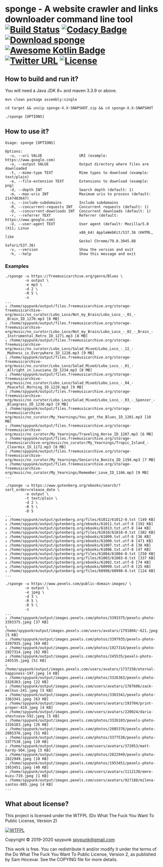 sponge - A website crawler and links downloader command line tool [![Build Status](https://travis-ci.org/spypunk/sponge.svg?branch=master)](https://travis-ci.org/spypunk/sponge) [![Codacy Badge](https://api.codacy.com/project/badge/Grade/d82ffffb736c4d82858a63385a6f900a)](https://www.codacy.com/manual/spypunk/sponge?utm_source=github.com&amp;utm_medium=referral&amp;utm_content=spypunk/sponge&amp;utm_campaign=Badge_Grade) [![Download sponge](https://img.shields.io/sourceforge/dt/spypunk-sponge.svg)](https://sourceforge.net/projects/spypunk-sponge/files/latest/download) [![Awesome Kotlin Badge](https://kotlin.link/awesome-kotlin.svg)](https://github.com/KotlinBy/awesome-kotlin) [![Twitter URL](https://img.shields.io/twitter/url/https/twitter.com/fold_left.svg?style=social&label=Follow)](https://twitter.com/spypunkk) [![License](http://www.wtfpl.net/wp-content/uploads/2012/12/wtfpl-badge-4.png)](http://www.wtfpl.net/)
===
## How to build and run it?
You will need a Java JDK 8+ and maven 3.3.9 or above.
~~~
mvn clean package assembly:single

cd target && unzip sponge-X.X-SNAPSHOT.zip && cd sponge-X.X-SNAPSHOT

./sponge [OPTIONS]
~~~
## How to use it?
~~~
Usage: sponge [OPTIONS]

Options:
  -u, --uri VALUE                 URI (example: https://www.google.com)
  -o, --output VALUE              Output directory where files are downloaded
  -t, --mime-type TEXT            Mime types to download (example: text/plain)
  -e, --file-extension TEXT       Extensions to download (example: png)
  -d, --depth INT                 Search depth (default: 1)
  -m, --max-uris INT              Maximum uris to process (default: 2147483647)
  -s, --include-subdomains        Include subdomains
  -R, --concurrent-requests INT   Concurrent requests (default: 1)
  -D, --concurrent-downloads INT  Concurrent downloads (default: 1)
  -r, --referrer TEXT             Referrer (default: https://www.google.com)
  -U, --user-agent TEXT           User agent (default: Mozilla/5.0 (X11; Linux
                                  x86_64) AppleWebKit/537.36 (KHTML, like
                                  Gecko) Chrome/79.0.3945.88 Safari/537.36)
  -v, --version                   Show the version and exit
  -h, --help                      Show this message and exit

~~~
### Examples
~~~
./sponge -u https://freemusicarchive.org/genre/Blues \
         -o output \
         -e mp3 \
         -d 2 \
         -R 5 \
         -s
...
↓ /home/spypunk/output/files.freemusicarchive.org/storage-freemusicarchive-org/music/no_curator/Lobo_Loco/Not_my_Brain/Lobo_Loco_-_01_-_Brain_ID_1270.mp3 [8 MB]
↓ /home/spypunk/output/files.freemusicarchive.org/storage-freemusicarchive-org/music/no_curator/Lobo_Loco/Not_my_Brain/Lobo_Loco_-_02_-_Brain_-_Instrumental_Retro_ID_1271.mp3 [8 MB]
↓ /home/spypunk/output/files.freemusicarchive.org/storage-freemusicarchive-org/music/no_curator/Lobo_Loco/Salad_Mixed/Lobo_Loco_-_12_-_Madness_is_Everywhere_ID_1228.mp3 [9 MB]
↓ /home/spypunk/output/files.freemusicarchive.org/storage-freemusicarchive-org/music/no_curator/Lobo_Loco/Salad_Mixed/Lobo_Loco_-_01_-_Allright_in_Lousiana_ID_1234.mp3 [8 MB]
↓ /home/spypunk/output/files.freemusicarchive.org/storage-freemusicarchive-org/music/no_curator/Lobo_Loco/Salad_Mixed/Lobo_Loco_-_04_-_Peaceful_Morning_ID_1229.mp3 [9 MB]
↓ /home/spypunk/output/files.freemusicarchive.org/storage-freemusicarchive-org/music/no_curator/Lobo_Loco/Salad_Mixed/Lobo_Loco_-_03_-_Spencer_-_Bluegrass_ID_1230.mp3 [9 MB]
↓ /home/spypunk/output/files.freemusicarchive.org/storage-freemusicarchive-org/music/no_curator/My_Yearnings/You_get_the_Blues_ID_1201.mp3 [10 MB]
↓ /home/spypunk/output/files.freemusicarchive.org/storage-freemusicarchive-org/music/no_curator/My_Yearnings/Traveling_Horse_ID_1207.mp3 [6 MB]
↓ /home/spypunk/output/files.freemusicarchive.org/storage-freemusicarchive-org/music/no_curator/My_Yearnings/Tropic_Island_-_Clearmix_ID_1172.mp3 [8 MB]
↓ /home/spypunk/output/files.freemusicarchive.org/storage-freemusicarchive-org/music/no_curator/My_Yearnings/Seniorita_Bonita_ID_1194.mp3 [7 MB]
↓ /home/spypunk/output/files.freemusicarchive.org/storage-freemusicarchive-org/music/no_curator/My_Yearnings/Remember_Love_ID_1166.mp3 [9 MB]
...
~~~
~~~
./sponge -u https://www.gutenberg.org/ebooks/search/?sort_order=release_date \
         -o output \
         -t text/plain \
         -d 2 \
         -R 5 \
         -D 5
...
↓ /home/spypunk/output/gutenberg.org/files/61012/61012-0.txt [149 KB]
↓ /home/spypunk/output/gutenberg.org/ebooks/61011.txt.utf-8 [192 KB]
↓ /home/spypunk/output/gutenberg.org/ebooks/61013.txt.utf-8 [44 KB]
↓ /home/spypunk/output/gutenberg.org/files/61010/61010-0.txt [302 KB]
↓ /home/spypunk/output/gutenberg.org/ebooks/61009.txt.utf-8 [36 KB]
↓ /home/spypunk/output/gutenberg.org/ebooks/61008.txt.utf-8 [471 KB]
↓ /home/spypunk/output/gutenberg.org/ebooks/61007.txt.utf-8 [38 KB]
↓ /home/spypunk/output/gutenberg.org/ebooks/61006.txt.utf-8 [47 KB]
↓ /home/spypunk/output/gutenberg.org/files/61004/61004-0.txt [250 KB]
↓ /home/spypunk/output/gutenberg.org/files/61003/61003-0.txt [337 KB]
↓ /home/spypunk/output/gutenberg.org/ebooks/61002.txt.utf-8 [74 KB]
↓ /home/spypunk/output/gutenberg.org/ebooks/60999.txt.utf-8 [25 KB]
↓ /home/spypunk/output/gutenberg.org/files/60998/60998-0.txt [124 KB]
...
~~~
~~~
./sponge -u https://www.pexels.com/public-domain-images/ \
         -o output \
         -e jpeg \
         -d 3 \
         -R 5 \
         -D 5 \
         -s
...
↓ /home/spypunk/output/images.pexels.com/photos/3393375/pexels-photo-3393375.jpeg [37 KB]
↓ /home/spypunk/output/images.pexels.com/users/avatars/1791804/-621.jpeg [5 KB]
↓ /home/spypunk/output/images.pexels.com/photos/3397935/pexels-photo-3397935.jpeg [69 KB]
↓ /home/spypunk/output/images.pexels.com/photos/1927314/pexels-photo-1927314.jpeg [62 KB]
↓ /home/spypunk/output/images.pexels.com/photos/245535/pexels-photo-245535.jpeg [51 KB]
↓ /home/spypunk/output/images.pexels.com/users/avatars/1737150/eternal-happiness-197.jpeg [4 KB]
↓ /home/spypunk/output/images.pexels.com/photos/3326363/pexels-photo-3326363.jpeg [22 KB]
↓ /home/spypunk/output/images.pexels.com/users/avatars/1787606/zack-melhus-241.jpeg [5 KB]
↓ /home/spypunk/output/images.pexels.com/photos/3363341/pexels-photo-3363341.jpeg [63 KB]
↓ /home/spypunk/output/images.pexels.com/users/avatars/193704/print-proper-419.jpeg [4 KB]
↓ /home/spypunk/output/images.pexels.com/users/avatars/220024/daria-shevtsova-592.jpeg [5 KB]
↓ /home/spypunk/output/images.pexels.com/photos/3326103/pexels-photo-3326103.jpeg [26 KB]
↓ /home/spypunk/output/images.pexels.com/photos/2085376/pexels-photo-2085376.jpeg [51 KB]
↓ /home/spypunk/output/images.pexels.com/photos/3377538/pexels-photo-3377538.jpeg [20 KB]
↓ /home/spypunk/output/images.pexels.com/users/avatars/372053/matt-hardy-504.jpeg [5 KB]
↓ /home/spypunk/output/images.pexels.com/photos/2822949/pexels-photo-2822949.jpeg [10 KB]
↓ /home/spypunk/output/images.pexels.com/photos/1953451/pexels-photo-1953451.jpeg [40 KB]
↓ /home/spypunk/output/images.pexels.com/users/avatars/1112138/emre-kuzu-719.jpeg [1 KB]
↓ /home/spypunk/output/images.pexels.com/users/avatars/927188/milena-santos-885.jpeg [4 KB]
...
~~~
## What about license?
This project is licensed under the WTFPL (Do What The Fuck You Want To Public License, Version 2)

[![WTFPL](http://www.wtfpl.net/wp-content/uploads/2012/12/logo-160x116.png)](http://www.wtfpl.net/)

Copyright © 2019-2020 spypunk [spypunk@gmail.com](mailto:spypunk@gmail.com)

This work is free. You can redistribute it and/or modify it under the terms of the Do What The Fuck You Want To Public License, Version 2, as published by Sam Hocevar. See the COPYING file for more details.

